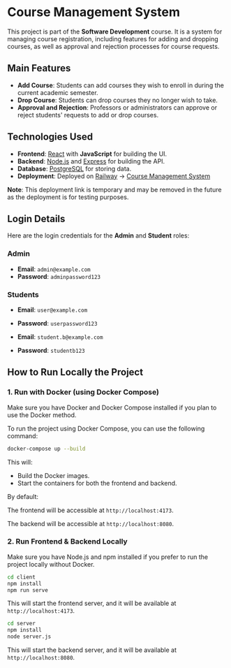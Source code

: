 # **Course Management System**

This project is part of the **Software Development** course. It is a system for managing course registration, including features for adding and dropping courses, as well as approval and rejection processes for course requests.

## **Main Features**

- **Add Course**: Students can add courses they wish to enroll in during the current academic semester.
- **Drop Course**: Students can drop courses they no longer wish to take.
- **Approval and Rejection**: Professors or administrators can approve or reject students' requests to add or drop courses.

## **Technologies Used**

- **Frontend**: [React](https://reactjs.org/) with **JavaScript** for building the UI.
- **Backend**: [Node.js](https://nodejs.org/) and [Express](https://expressjs.com/) for building the API.
- **Database**: [PostgreSQL](https://www.postgresql.org/) for storing data.
- **Deployment**: Deployed on [Railway](https://render.com/) -> [Course Management System](https://courese-management-test.up.railway.app/create-request)

**Note**: This deployment link is temporary and may be removed in the future as the deployment is for testing purposes.

## **Login Details**

Here are the login credentials for the **Admin** and **Student** roles:

### **Admin**

- **Email**: `admin@example.com`
- **Password**: `adminpassword123`

### **Students**

- **Email**: `user@example.com`
- **Password**: `userpassword123`

- **Email**: `student.b@example.com`
- **Password**: `studentb123`

## **How to Run Locally the Project**

### **1. Run with Docker (using Docker Compose)**

Make sure you have Docker and Docker Compose installed if you plan to use the Docker method.

To run the project using Docker Compose, you can use the following command:

```bash
docker-compose up --build
```

This will:

- Build the Docker images.
- Start the containers for both the frontend and backend.

By default:

The frontend will be accessible at `http://localhost:4173`.

The backend will be accessible at `http://localhost:8080`.

### **2. Run Frontend & Backend Locally**

Make sure you have Node.js and npm installed if you prefer to run the project locally without Docker.

```bash
cd client
npm install
npm run serve
```
This will start the frontend server, and it will be available at `http://localhost:4173`.

```bash
cd server
npm install
node server.js
```
This will start the backend server, and it will be available at `http://localhost:8080`.


